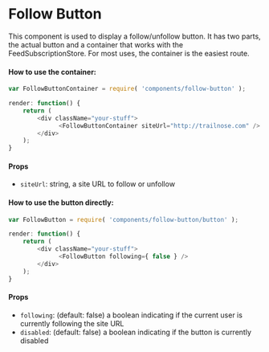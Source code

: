 Follow Button
=========

This component is used to display a follow/unfollow button.
It has two parts, the actual button and a container that works with the FeedSubscriptionStore.
For most uses, the container is the easiest route.

#### How to use the container:

```js
var FollowButtonContainer = require( 'components/follow-button' );

render: function() {
	return (
		<div className="your-stuff">
			  <FollowButtonContainer siteUrl="http://trailnose.com" />
		</div>
	);
}
```

#### Props

* `siteUrl`: string, a site URL to follow or unfollow

#### How to use the button directly:
```js
var FollowButton = require( 'components/follow-button/button' );

render: function() {
	return (
		<div className="your-stuff">
			  <FollowButton following={ false } />
		</div>
	);
}
```

#### Props

* `following`: (default: false) a boolean indicating if the current user is currently following the site URL
* `disabled`: (default: false) a boolean indicating if the button is currently disabled